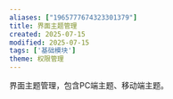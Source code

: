 ```yaml
---
aliases: ["1965777674323301379"]
title: 界面主题管理
created: 2025-07-15
modified: 2025-07-15
tags: ['基础模块']
theme: 权限管理
---
```


界面主题管理，包含PC端主题、移动端主题。